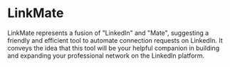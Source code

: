 # LinkMate
LinkMate represents a fusion of "LinkedIn" and "Mate", suggesting a friendly and efficient tool to automate connection requests on LinkedIn. It conveys the idea that this tool will be your helpful companion in building and expanding your professional network on the LinkedIn platform.
